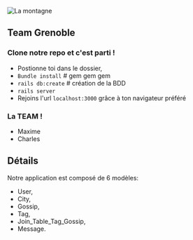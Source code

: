 ![La montagne](http://informations-documents.com/coloriages.dessins/coloriages/coloriage_montagne4.jpg)
   ## Team Grenoble

### Clone notre repo et c'est parti !

- Postionne toi dans le dossier,
- `Bundle install`  # gem gem gem
- `rails db:create` # création de la BDD
- `rails server`
- Rejoins l'url `localhost:3000` grâce à ton navigateur préféré


	






### La TEAM !

- Maxime
- Charles


## Détails

Notre application est composé de 6 modèles:
- User, 
- City, 
- Gossip, 
- Tag, 
- Join_Table_Tag_Gossip,
- Message.
